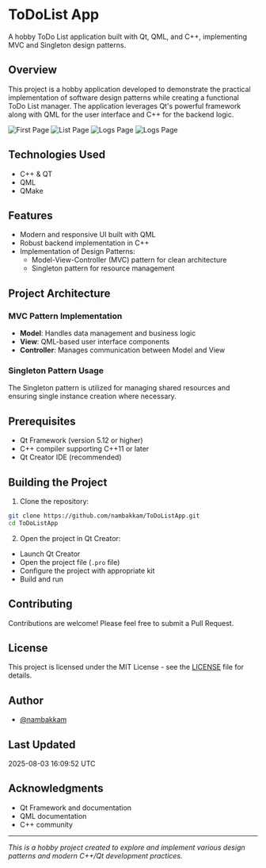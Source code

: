 # ToDoList App

A hobby ToDo List application built with Qt, QML, and C++, implementing MVC and Singleton design patterns.

## Overview

This project is a hobby application developed to demonstrate the practical implementation of software design patterns while creating a functional ToDo List manager. The application leverages Qt's powerful framework along with QML for the user interface and C++ for the backend logic.

![First Page](/AppScreenShots/FirstScreen.jpg)
![List Page](/AppScreenShots/ListScreen.jpg)
![Logs Page](/AppScreenShots/LogScreen.jpg)
![Logs Page](/AppScreenShots/ConfirmationScreen.jpg)

## Technologies Used

- C++ & QT
- QML 
- QMake

## Features

- Modern and responsive UI built with QML
- Robust backend implementation in C++
- Implementation of Design Patterns:
  - Model-View-Controller (MVC) pattern for clean architecture
  - Singleton pattern for resource management

## Project Architecture

### MVC Pattern Implementation
- **Model**: Handles data management and business logic
- **View**: QML-based user interface components
- **Controller**: Manages communication between Model and View

### Singleton Pattern Usage
The Singleton pattern is utilized for managing shared resources and ensuring single instance creation where necessary.

## Prerequisites

- Qt Framework (version 5.12 or higher)
- C++ compiler supporting C++11 or later
- Qt Creator IDE (recommended)

## Building the Project

1. Clone the repository:
```bash
git clone https://github.com/nambakkam/ToDoListApp.git
cd ToDoListApp
```

2. Open the project in Qt Creator:
- Launch Qt Creator
- Open the project file (`.pro` file)
- Configure the project with appropriate kit
- Build and run

## Contributing

Contributions are welcome! Please feel free to submit a Pull Request.

## License

This project is licensed under the MIT License - see the [LICENSE](LICENSE) file for details.

## Author

- [@nambakkam](https://github.com/nambakkam)

## Last Updated

2025-08-03 16:09:52 UTC

## Acknowledgments

- Qt Framework and documentation
- QML documentation
- C++ community

---
*This is a hobby project created to explore and implement various design patterns and modern C++/Qt development practices.*